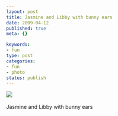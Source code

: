 ```yaml
--- 
layout: post
title: Jasmine and Libby with bunny ears
date: 2009-04-12
published: true
meta: {}

keywords: 
- fun
type: post
categories: 
- fun
- photo
status: publish
---
```

![](http://media.eick.us/2011/05/4Lbi8pbnEm7uznajfkUv65epo1_400.jpg)<br /><br />Jasmine and Libby with bunny ears
